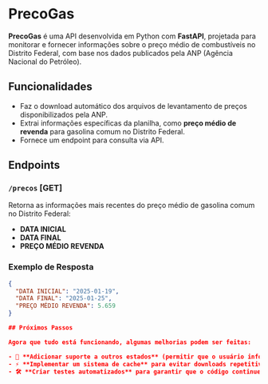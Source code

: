 # PrecoGas

**PrecoGas** é uma API desenvolvida em Python com **FastAPI**, projetada para monitorar e fornecer informações sobre o preço médio de combustíveis no Distrito Federal, com base nos dados publicados pela ANP (Agência Nacional do Petróleo).

## Funcionalidades
- Faz o download automático dos arquivos de levantamento de preços disponibilizados pela ANP.
- Extrai informações específicas da planilha, como **preço médio de revenda** para gasolina comum no Distrito Federal.
- Fornece um endpoint para consulta via API.

## Endpoints

### `/precos` [GET]
Retorna as informações mais recentes do preço médio de gasolina comum no Distrito Federal:
- **DATA INICIAL**
- **DATA FINAL**
- **PREÇO MÉDIO REVENDA**

### Exemplo de Resposta
```json
{
  "DATA INICIAL": "2025-01-19",
  "DATA FINAL": "2025-01-25",
  "PREÇO MÉDIO REVENDA": 5.659
}

## Próximos Passos

Agora que tudo está funcionando, algumas melhorias podem ser feitas:

- 🚀 **Adicionar suporte a outros estados** (permitir que o usuário informe qual estado consultar).
- ⚡ **Implementar um sistema de cache** para evitar downloads repetitivos.
- 🛠️ **Criar testes automatizados** para garantir que o código continue funcionando mesmo se a ANP mudar o formato do arquivo.
